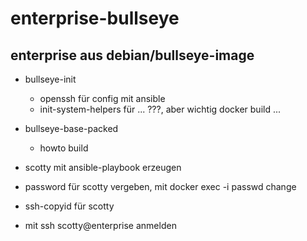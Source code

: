 enterprise-bullseye
===
enterprise aus debian/bullseye-image
---
- bullseye-init
  - openssh für config mit ansible
  - init-system-helpers für ... ???, aber wichtig
  docker build ...

- bullseye-base-packed
  - howto build

- scotty mit ansible-playbook erzeugen
- password für scotty vergeben, mit docker exec -i passwd change
- ssh-copyid für scotty
- mit ssh scotty@enterprise anmelden
